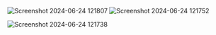  ![Screenshot 2024-06-24 121807](https://github.com/gnanakamalesh1610/21KN1A42B1/assets/158148024/b5788f40-e9b4-47bc-b0d9-08b07419a2f7)
 ![Screenshot 2024-06-24 121752](https://github.com/gnanakamalesh1610/21KN1A42B1/assets/158148024/2bbe316f-c77c-4290-befe-f724da0307f5)
 
![Screenshot 2024-06-24 121738](https://github.com/gnanakamalesh1610/21KN1A42B1/assets/158148024/eae3338e-746b-4529-a119-845c2f5007a0)
